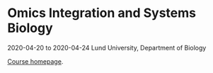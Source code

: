# Omics Integration and Systems Biology 
2020-04-20 to 2020-04-24
Lund University, Department of Biology

[Course homepage](https://nbisweden.github.io/workshop_omics_integration/).
